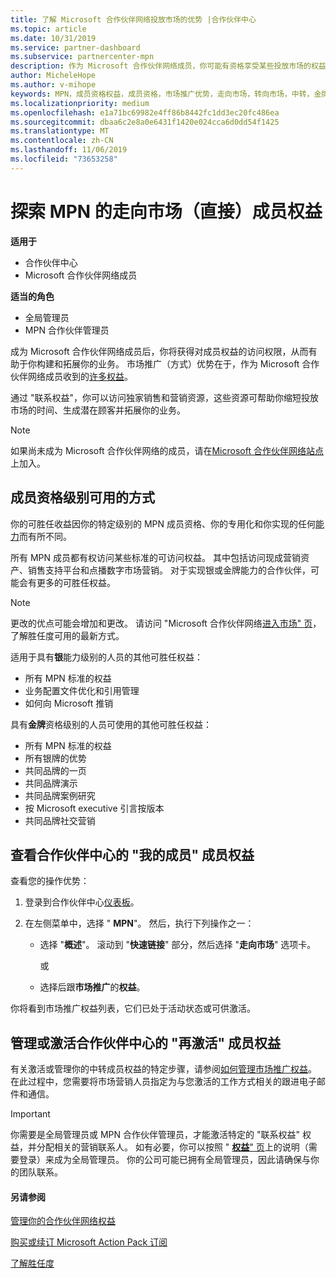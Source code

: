 ```yaml
---
title: 了解 Microsoft 合作伙伴网络投放市场的优势 |合作伙伴中心
ms.topic: article
ms.date: 10/31/2019
ms.service: partner-dashboard
ms.subservice: partnercenter-mpn
description: 作为 Microsoft 合作伙伴网络成员，你可能有资格享受某些投放市场的权益。 了解可用的不同级别的上市权益，以及如何在合作伙伴中心激活和管理它们。
author: MicheleHope
ms.author: v-mihope
keywords: MPN，成员资格权益，成员资格，市场推广优势，走向市场，转向市场，中转，金牌成员身份，银成员资格
ms.localizationpriority: medium
ms.openlocfilehash: e1a71bc69982e4ff86b8442fc1dd3ec20fc486ea
ms.sourcegitcommit: dbaa6c2e8a0e6431f1420e024cca6d0dd54f1425
ms.translationtype: MT
ms.contentlocale: zh-CN
ms.lasthandoff: 11/06/2019
ms.locfileid: "73653258"
---
```

# <a name="explore-your-mpn-go-to-market-gtm-membership-benefits"></a>探索 MPN 的走向市场（直接）成员权益

**适用于**

- 合作伙伴中心
- Microsoft 合作伙伴网络成员

**适当的角色**

- 全局管理员
- MPN 合作伙伴管理员

成为 Microsoft 合作伙伴网络成员后，你将获得对成员权益的访问权限，从而有助于你构建和拓展你的业务。 市场推广（方式）优势在于，作为 Microsoft 合作伙伴网络成员收到的[许多权益](https://partner.microsoft.com/manage-your-partner-network-benefits)。 

通过 "联系权益"，你可以访问独家销售和营销资源，这些资源可帮助你缩短投放市场的时间、生成潜在顾客并拓展你的业务。

>[!NOTE]
>如果尚未成为 Microsoft 合作伙伴网络的成员，请在[Microsoft 合作伙伴网络站点](https://partner.microsoft.com/membership)上加入。


## <a name="gtm-benefits-available-by-membership-level"></a>成员资格级别可用的方式

你的可胜任收益因你的特定级别的 MPN 成员资格、你的专用化和你实现的任何[能力](learn-about-competencies.md)而有所不同。

所有 MPN 成员都有权访问某些标准的可访问权益。 其中包括访问现成营销资产、销售支持平台和点播数字市场营销。 对于实现银或金牌能力的合作伙伴，可能会有更多的可胜任权益。

>[!NOTE]
>更改的优点可能会增加和更改。 请访问 "Microsoft 合作伙伴网络[进入市场" 页](https://partner.microsoft.com/membership/go-to-market)，了解胜任度可用的最新方式。

适用于具有**银**能力级别的人员的其他可胜任权益：

- 所有 MPN 标准的权益
- 业务配置文件优化和引用管理
- 如何向 Microsoft 推销

具有**金牌**资格级别的人员可使用的其他可胜任权益：

- 所有 MPN 标准的权益
- 所有银牌的优势
- 共同品牌的一页
- 共同品牌演示
- 共同品牌案例研究
- 按 Microsoft executive 引言按版本
- 共同品牌社交营销

## <a name="view-gtm-membership-benefits-in-the-partner-center"></a>查看合作伙伴中心的 "我的成员" 成员权益

查看您的操作优势：

1. 登录到合作伙伴中心[仪表板]( https://docs.microsoft.com/partner-center/)。

2. 在左侧菜单中，选择 " **MPN**"。 然后，执行下列操作之一：

    - 选择 "**概述**"。 滚动到 "**快速链接**" 部分，然后选择 "**走向市场**" 选项卡。

      或

    - 选择后跟**市场推广**的**权益**。

你将看到市场推广权益列表，它们已处于活动状态或可供激活。

## <a name="manage-or-activate-gtm-membership-benefits-in-the-partner-center"></a>管理或激活合作伙伴中心的 "再激活" 成员权益

有关激活或管理你的中转成员权益的特定步骤，请参阅[如何管理市场推广权益](manage-your-partner-network-benefits.md#manage-go-to-market-benefits)。 在此过程中，您需要将市场营销人员指定为与您激活的工作方式相关的跟进电子邮件和通信。

>[!IMPORTANT]
>你需要是全局管理员或 MPN 合作伙伴管理员，才能激活特定的 "联系权益" 权益，并分配相关的营销联系人。 如有必要，你可以按照 " [**权益**" 页](https://partnercenter.microsoft.com/pcv/partnership/benefits)上的说明（需要登录）来成为全局管理员。 你的公司可能已拥有全局管理员，因此请确保与你的团队联系。

#### <a name="see-also"></a>另请参阅

[管理你的合作伙伴网络权益](manage-your-partner-network-benefits.md)

[购买或续订 Microsoft Action Pack 订阅](mpn-get-action-pack.md)

[了解胜任度](learn-about-competencies.md)